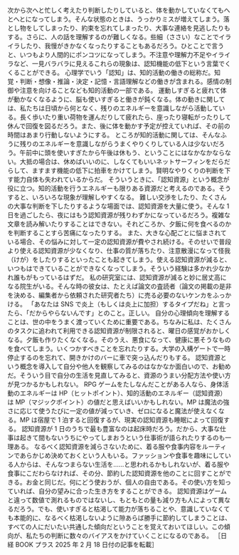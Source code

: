 ###

次から次へと忙しく考えたり判断したりしていると、体を動かしていなくてもへとへとになってしまう。そんな状態のときは、うっかりミスが増えてしまう。落とし物をしてしまったり、約束を忘れてしまったり、大事な連絡を見逃したりもする。さらに、人の話を理解するのが難しくなる。些細（ささい）なことでイライラしたり、我慢がきかなくなったりすることもあるだろう。ひとことで言うと、いつもより人間的にポンコツになってしまう。不注意や理解力不足やイライラなど、一見バラバラに見えるこれらの現象は、認知機能の低下という言葉でくくることができる。
心理学でいう「認知」は、知的活動の働きの総称だ。知覚・判断・想像・推論・決定・記憶・言語理解などの働きが含まれる。感情の制御や注意を向けることなども知的活動の一部である。
運動しすぎると疲れて体が動かなくなるように、脳も使いすぎると働きが鈍くなる。体の動きに関しては、私たちは日頃から何となく、残りのエネルギーを意識しながら活動している。長く歩いたり重い荷物を運んだりして疲れたら、座ったり寝転がったりして休んで回復を図るだろう。また、後に体を動かす予定が控えていれば、その前の時間はあまり行動しないようにする。
ところが知的活動に関しては、そんなふうに残りのエネルギーを意識しながらうまくやりくりしている人は少ないだろう。午前中に頭を使いすぎたから午後は休もう、ということにはなかなかならない。大抵の場合は、休めばいいのに、しなくてもいいネットサーフィンをだらだらして、ますます機能の低下に拍車をかけてしまう。賢明なやりくりの判断を下す能力自体も失われているからだ。
そういうときに、「認知資源」という概念が役に立つ。知的活動を行うエネルギーも限りある資源だと考えるのである。そうすると、いろいろな現象が理解しやすくなる。
難しい交渉をしたり、たくさんの大事な判断を下したりするような場面では、認知資源を大量に使う。そんな 1 日を過ごしたら、夜にはもう認知資源が残りわずかになっているだろう。複雑な文章を読み解いたりすることはできない。それどころか、夕飯に何を食べるのかを判断することすら苦痛になったりする。
また、大きな心配ごとに悩まされている場合、その悩みに対して一定の認知資源が費やされ続ける。そのせいで普段より使える認知資源が少なくなり、仕事の質が落ちたり、注意散漫になって怪我（けが）をしたりするといったことも起きてしまう。使える認知資源が減ると、いつもはできていることができなくなってしまう。そういう経験は多かれ少なかれ誰もがもっているはずだ。
私の研究室には、認知資源が減ると妙に居丈高になる院生がいる。そんな時の彼女は、たとえば論文の査読者（論文の掲載の是非を決める、編集者から依頼された研究者たち）に売る必要のないケンカをふっかける。
「あなたは SNS で炎上（もしくは炎上に加担）するタイプだね」と言ったら、「だからやらないんです」とのこと。正しい。
自分の心理傾向を理解することは、世の中をうまく渡っていくために重要である。ちなみに私は、たくさんのタスクに追われて利用できる認知資源が制限されると、曜日の感覚がおかしくなる。夕飯も作りたくなくなる。そのうえ、悪食になって、健康に悪そうなものを食べてしまう。いくつかすべきことを忘れたりする。大学の入構ゲートで一時停止するのを忘れて、開きかけのバーに車で突っ込んだりもする。
認知資源という概念を導入して自分や他人を観察してみるのはなかなか面白いので、お勧めだ。そういう目で自分の生活を見直してみると、資源のうまい分配方法や使い方が見つかるかもしれない。
RPG ゲームをたしなんだことがある人なら、身体活動のエネルギーは HP（ヒットポイント）、知的活動のエネルギー（認知資源）は MP（マジックポイント）の値だと思えばいいかもしれない。MP は魔法の強さに応じて使うたびに一定の値が減っていき、ゼロになると魔法が使えなくなる。MP は宿屋で 1 泊すると回復するが、現実の認知資源も睡眠によって回復する。
認知資源が 1 日のうちで最も豊富なのは起床時だろう。だから、大事な仕事は起きて間もないうちにやってしまおうという仕事術が語られたりするのも一理ある。
なるべく認知資源を減らさないために、着る服や食事内容をルーティンであらかじめ決めておくという人もいる。ファッションや食事を趣味にしている人からは、そんなつまらない生活を……と思われるかもしれないが、着る服や食事にこだわらなければ、その分、節約した認知資源を他のことに回すことができる。お金と同じだ。何にどう使おうが、個人の自由である。その使い方を知っていれば、自分の望みに合った生き方をすることができる。
認知資源はゲームと違って数値で測れるものではないし、もともとの量も減り方も人によって異なるだろう。でも、使いすぎると枯渇して能力が落ちることや、意識していなくても本能的に、なるべく枯渇しないように隙あらば勝手に節約してしまうことは、すべての人にだいたい共通した傾向だということを覚えておいてほしい。この傾向が、私たちの判断に数々のバイアスをかけていくことになるのである。
［日経 BOOK プラス 2025 年 2 月 18 日付の記事を転載］
